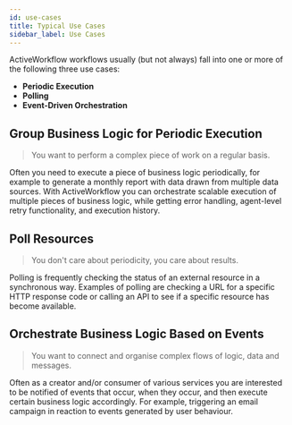 ```yaml
---
id: use-cases
title: Typical Use Cases
sidebar_label: Use Cases
---
```


ActiveWorkflow workflows usually (but not always) fall into one or more of the following three use cases:

- **Periodic Execution**
- **Polling**
- **Event-Driven Orchestration**

## Group Business Logic for Periodic Execution

> You want to perform a complex piece of work on a regular basis.

Often you need to execute a piece of business logic periodically, for example to generate a monthly report with data drawn from multiple data sources. With ActiveWorkflow you can orchestrate scalable execution of multiple pieces of business logic, while getting error handling, agent-level retry functionality, and execution history.


## Poll Resources

> You don't care about periodicity, you care about results.

Polling is frequently checking the status of an external resource in a synchronous way. Examples of polling are checking a URL for a specific HTTP response code or calling an API to see if a specific resource has become available.


## Orchestrate Business Logic Based on Events

> You want to connect and organise complex flows of logic, data and messages.

Often as a creator and/or consumer of various services you are interested to be notified of events that occur, when they occur, and then execute certain business logic accordingly. For example, triggering an email campaign in reaction to events generated by user behaviour.
